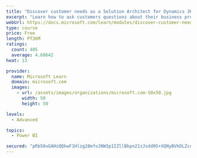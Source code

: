 ```yaml
---
title: "Discover customer needs as a Solution Architect for Dynamics 365 and Power Platform"
excerpt: "Learn how to ask customers questions about their business processes and feature requirements to create a viable solution."
webUrl: https://docs.microsoft.com/learn/modules/discover-customer-needs/
type: course
price: Free
length: PT36M
ratings:
  count: 405
  average: 4.68642
heat: 13

provider:
  name: Microsoft Learn
  domain: microsoft.com
  images:
    - url: /assets/images/organizations/microsoft.com-50x50.jpg
      width: 50
      height: 50

levels:
  - Advanced

topics:
  - Power BI

secured: "pRb50xGAHzQQkwF1Hlzg28mfoJNW3p1IZllBkpn21zJsdd0S+XQNyBVkDLZcdCOxZKbaxbiY/kD0be2WsRxtpOV60gmeQwea6pVbNXZ9H/qO1hu/c/rPFWQboX3gpIVP5c5Yz71w0rhL35MEssljJv4H0m+MyWJBqCeZFhKFpLxJc60DQaXXzPr0jgipEQVTtszyFTeo+Bvj16EmWr7xUSEHcD3ipXqTDp2/XeqDmMzuiDtgxuh4q66CQ5fPpLRoHojzVwwnhwbJttbtBoEW2YyzJKyGT6uXtzJ1adQFyJeaAoCp6/LA7eU3AxKBWqLbmTM8NNGBk/F2Y8oH8+oI8ncM5h4T1CZcdpmiLO87J1K91ts4g0DXG7YoPQ8+F98O1TxUkInlAco6v+zrnthPUVUNaQvkTmP+y5ux23/UGNg=;tJQqBI4ouRP1yIM5gQ9Rtw=="
---
```


